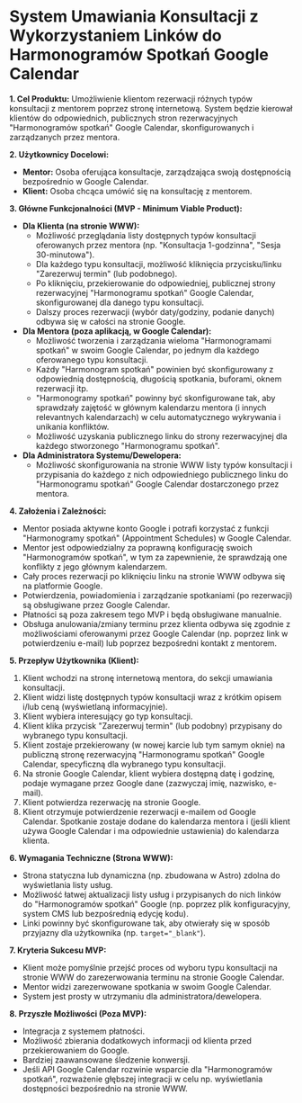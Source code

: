 # System Umawiania Konsultacji z Wykorzystaniem Linków do Harmonogramów Spotkań Google Calendar

**1. Cel Produktu:**
Umożliwienie klientom rezerwacji różnych typów konsultacji z mentorem poprzez stronę internetową. System będzie kierował klientów do odpowiednich, publicznych stron rezerwacyjnych "Harmonogramów spotkań" Google Calendar, skonfigurowanych i zarządzanych przez mentora.

**2. Użytkownicy Docelowi:**
*   **Mentor:** Osoba oferująca konsultacje, zarządzająca swoją dostępnością bezpośrednio w Google Calendar.
*   **Klient:** Osoba chcąca umówić się na konsultację z mentorem.

**3. Główne Funkcjonalności (MVP - Minimum Viable Product):**

*   **Dla Klienta (na stronie WWW):**
    *   Możliwość przeglądania listy dostępnych typów konsultacji oferowanych przez mentora (np. "Konsultacja 1-godzinna", "Sesja 30-minutowa").
    *   Dla każdego typu konsultacji, możliwość kliknięcia przycisku/linku "Zarezerwuj termin" (lub podobnego).
    *   Po kliknięciu, przekierowanie do odpowiedniej, publicznej strony rezerwacyjnej "Harmonogramu spotkań" Google Calendar, skonfigurowanej dla danego typu konsultacji.
    *   Dalszy proces rezerwacji (wybór daty/godziny, podanie danych) odbywa się w całości na stronie Google.
*   **Dla Mentora (poza aplikacją, w Google Calendar):**
    *   Możliwość tworzenia i zarządzania wieloma "Harmonogramami spotkań" w swoim Google Calendar, po jednym dla każdego oferowanego typu konsultacji.
    *   Każdy "Harmonogram spotkań" powinien być skonfigurowany z odpowiednią dostępnością, długością spotkania, buforami, oknem rezerwacji itp.
    *   "Harmonogramy spotkań" powinny być skonfigurowane tak, aby sprawdzały zajętość w głównym kalendarzu mentora (i innych relevantnych kalendarzach) w celu automatycznego wykrywania i unikania konfliktów.
    *   Możliwość uzyskania publicznego linku do strony rezerwacyjnej dla każdego stworzonego "Harmonogramu spotkań".
*   **Dla Administratora Systemu/Dewelopera:**
    *   Możliwość skonfigurowania na stronie WWW listy typów konsultacji i przypisania do każdego z nich odpowiedniego publicznego linku do "Harmonogramu spotkań" Google Calendar dostarczonego przez mentora.

**4. Założenia i Zależności:**

*   Mentor posiada aktywne konto Google i potrafi korzystać z funkcji "Harmonogramy spotkań" (Appointment Schedules) w Google Calendar.
*   Mentor jest odpowiedzialny za poprawną konfigurację swoich "Harmonogramów spotkań", w tym za zapewnienie, że sprawdzają one konflikty z jego głównym kalendarzem.
*   Cały proces rezerwacji po kliknięciu linku na stronie WWW odbywa się na platformie Google.
*   Potwierdzenia, powiadomienia i zarządzanie spotkaniami (po rezerwacji) są obsługiwane przez Google Calendar.
*   Płatności są poza zakresem tego MVP i będą obsługiwane manualnie.
*   Obsługa anulowania/zmiany terminu przez klienta odbywa się zgodnie z możliwościami oferowanymi przez Google Calendar (np. poprzez link w potwierdzeniu e-mail) lub poprzez bezpośredni kontakt z mentorem.

**5. Przepływ Użytkownika (Klient):**

1.  Klient wchodzi na stronę internetową mentora, do sekcji umawiania konsultacji.
2.  Klient widzi listę dostępnych typów konsultacji wraz z krótkim opisem i/lub ceną (wyświetlaną informacyjnie).
3.  Klient wybiera interesujący go typ konsultacji.
4.  Klient klika przycisk "Zarezerwuj termin" (lub podobny) przypisany do wybranego typu konsultacji.
5.  Klient zostaje przekierowany (w nowej karcie lub tym samym oknie) na publiczną stronę rezerwacyjną "Harmonogramu spotkań" Google Calendar, specyficzną dla wybranego typu konsultacji.
6.  Na stronie Google Calendar, klient wybiera dostępną datę i godzinę, podaje wymagane przez Google dane (zazwyczaj imię, nazwisko, e-mail).
7.  Klient potwierdza rezerwację na stronie Google.
8.  Klient otrzymuje potwierdzenie rezerwacji e-mailem od Google Calendar. Spotkanie zostaje dodane do kalendarza mentora i (jeśli klient używa Google Calendar i ma odpowiednie ustawienia) do kalendarza klienta.

**6. Wymagania Techniczne (Strona WWW):**

*   Strona statyczna lub dynamiczna (np. zbudowana w Astro) zdolna do wyświetlania listy usług.
*   Możliwość łatwej aktualizacji listy usług i przypisanych do nich linków do "Harmonogramów spotkań" Google (np. poprzez plik konfiguracyjny, system CMS lub bezpośrednią edycję kodu).
*   Linki powinny być skonfigurowane tak, aby otwierały się w sposób przyjazny dla użytkownika (np. `target="_blank"`).

**7. Kryteria Sukcesu MVP:**

*   Klient może pomyślnie przejść proces od wyboru typu konsultacji na stronie WWW do zarezerwowania terminu na stronie Google Calendar.
*   Mentor widzi zarezerwowane spotkania w swoim Google Calendar.
*   System jest prosty w utrzymaniu dla administratora/dewelopera.

**8. Przyszłe Możliwości (Poza MVP):**

*   Integracja z systemem płatności.
*   Możliwość zbierania dodatkowych informacji od klienta przed przekierowaniem do Google.
*   Bardziej zaawansowane śledzenie konwersji.
*   Jeśli API Google Calendar rozwinie wsparcie dla "Harmonogramów spotkań", rozważenie głębszej integracji w celu np. wyświetlania dostępności bezpośrednio na stronie WWW.
